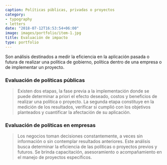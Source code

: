 ```yaml
---
caption: Políticas públicas, privadas o proyectos
category:
- typography
- letters
date: "2018-07-12T16:53:54+06:00"
image: images/portfolio/item-1.jpg
title: Evaluación de impacto
type: portfolio
---
```


Son análisis destinados a medir la eficiencia en la aplicación pasada o futura  de realizar una política de gobierno, política dentro de una empresa o de implementar un proyecto.

### Evaluación de políticas públicas

>Existen dos etapas, la fase previa a la implementación donde se puede determinar a priori el efecto deseado, costos y beneficios de realizar una política o proyecto. La segunda etapa constituye en la medición de los resultados, verificar si cumplió con los objetivos planteados y cuantificar la afectación de su aplicación.


### Evaluación de políticas en empresas

>Los negocios toman decisiones constantemente, a veces sin información o sin contemplar resultados anteriores. Este análisis busca determinar la eficiencia de las políticas o proyectos previos y futuros. Se brinda capacitación, asesoramiento o acompañamiento en el manejo de proyectos específicos.



